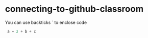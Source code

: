 # connecting-to-github-classroom


You can use backticks ` to enclose code
``` python
 a = 2 + b + c
```
